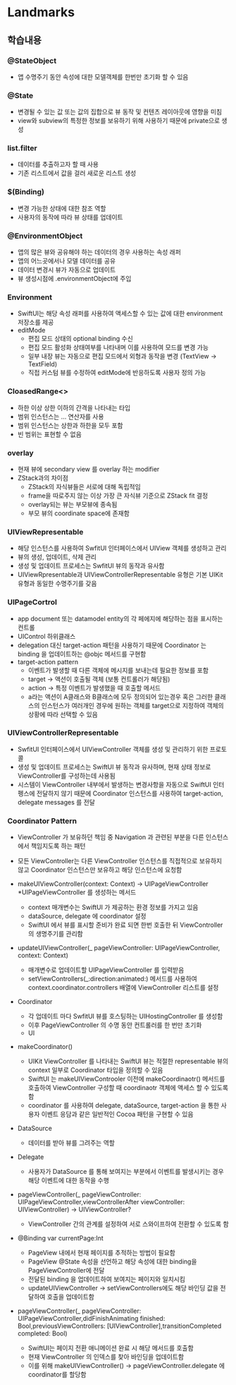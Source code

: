 # Landmarks

## 학습내용

### @StateObject

* 앱 수명주기 동안 속성에 대한 모델객체를 한번만 초기화 할 수 있음

### @State

* 변경될 수 있는 값 또는 값의 집합으로 뷰 동작 및 컨텐츠 레이아웃에 영향을 미침
* view와 subview의 특정한 정보를 보유하기 위해 사용하기 때문에 private으로 생성

### list.filter

* 데이터를 추출하고자 할 때 사용
* 기존 리스트에서 값을 걸러 새로운 리스트 생성

### $(Binding)

* 변경 가능한 상태에 대한 참조 역할
* 사용자의 동작에 따라 뷰 상태를 업데이트

### @EnvironmentObject

* 앱의 많은 뷰와 공유해야 하는 데이터의 경우 사용하는 속성 래퍼
* 앱의 어느곳에서나 모델 데이터를 공유
* 데이터 변경시 뷰가 자동으로 업데이트
* 뷰 생성시점에 .environmentObject에 주입

### Environment

* SwiftUI는 해당 속성 래퍼를 사용하여 액세스할 수 있는 값에 대한 environment 저장소를 제공
* editMode
  * 편집 모드 상태의 optional binding 수신
  * 편집 모드 활성화 상태여부를 나타내며 이를 사용하여 모드를 변경 가능
  * 일부 내장 뷰는 자동으로 편집 모드에서 외형과 동작을 변경 (TextView -> TextField)
  * 직접 커스텀 뷰를 수정하여 editMode에 반응하도록 사용자 정의 가능

### CloasedRange<>

* 하한 이상 상한 이하의 간격을 나타내는 타입
* 범위 인스턴스는 ... 연산자를 사용
* 범위 인스턴스는 상한과 하한을 모두 포함
* 빈 범위는 표현할 수 없음

### overlay

* 현재 뷰에 secondary view 를 overlay 하는 modifier
* ZStack과의 차이점
  * ZStack의 자식뷰들은 서로에 대해 독립적임
  * frame을 따로주지 않는 이상 가장 큰 자식뷰 기준으로 ZStack fit 결정
  * overlay되는 뷰는 부모뷰에 종속됨
  * 부모 뷰의 coordinate space에 존재함

### UIViewRepresentable

* 해당 인스턴스를 사용하여 SwfitUI 인터페이스에서 UIView 객체를 생성하고 관리
* 뷰의 생성, 업데이트, 삭제 관리
* 생성 및 업데이트 프로세스는 SwfitUI 뷰의 동작과 유사함
* UIViewRpresentable과 UIViewControllerRepresentable 유형은 기본 UIKit 유형과 동일한 수명주기를 갖음

### UIPageCortrol

* app document 또는 datamodel entity의 각 페에지에 해당하는 점을 표시하는 컨트롤
* UIControl 하위클래스
* delegation 대신 target-action 패턴을 사용하기 때문에 Coordinator 는 binding 을 업데이트하는 @objc 메서드를 구현함
* target-action pattern
  * 이벤트가 발생할 때 다른 객체에 메시지를 보내는데 필요한 정보를 포함
  * target -> 액션이 호출될 객체 (보통 컨트롤러가 해당됨)
  * action -> 특정 이벤트가 발생했을 때 호출할 메서드
  * a라는 액션이 A클래스와 B클래스에 모두 정의되어 있는경우 혹은 그러한 클래스의 인스턴스가 여러개인 경우에 원하는 객체를 target으로 지정하여 객체의 상황에 따라 선택할 수 있음

### UIViewControllerRepresentable

* SwfitUI 인터페이스에서 UIViewController 객체를 생성 및 관리하기 위한 프로토콜
* 생성 및 업데이트 프로세스는 SwiftUI 뷰 동작과 유사하며, 현재 상태 정보로 ViewController를 구성하는데 사용됨
* 시스템이 ViewController 내부에서 발생하는 변경사항을 자동으로 SwiftUI 인터펭스에 전달하지 않기 때문에 Coordinator 인스턴스를 사용하여 target-action, delegate messages 를 전달

### Coordinator Pattern

* ViewController 가 보유하던 책임 중 Navigation 과 관련된 부분을 다른 인스턴스에서 책임지도록 하는 패턴
* 모든 ViewController는 다른 ViewController 인스턴스를 직접적으로 보유하지 않고 Coordinator 인스턴스만 보유하고 해당 인스턴스에 요청함
* makeUIViewController(context: Context) -> UIPageViewController
  *UIPageViewController 를 생성하는 메서드
  * context 매개변수는 SwiftUI 가 제공하는 환경 정보를 가지고 있음
  * dataSource, delegate 에 coordinator 설정
  * SwiftUI 에서 뷰를 표시할 준비가 완료 되면 한번 호출한 뒤 ViewController 의 생명주기를 관리함
* updateUIViewController(_ pageViewController: UIPageViewController, context: Context)
  * 매개변수로 업데이트할 UIPageViewController 를 입력받음
  * setViewControllers(_:direction:animated:) 메서드를 사용하여 context.coordinator.controllers 배열에 ViewController 리스트를 설정
* Coordinator
  * 각 업데이트 마다 SwfitUI 뷰를 호스팅하는 UIHostingController 를 생성함
  * 이후 PageViewController 의 수명 동안 컨트롤러를 한 번만 초기화
  * UI
* makeCoordinator()
  * UIKit ViewController 를 나타내는 SwiftUI 뷰는 적절한 representable 뷰의 context 일부로 Coordinator 타입을 정의할 수 있음
  * SwiftUI 는 makeUIViewControoler 이전에 makeCoordinaotr() 메서드를 호출하여 ViewController 구성할 때 coordinaotr 객체에 액세스 할 수 있도록 함
  * coordinator 를 사용하여 delegate, dataSource, target-action 을 통한 사용자 이벤트 응담과 같은 일반적인 Cocoa 패턴을 구현할 수 있음
* DataSource
  * 데이터를 받아 뷰를 그려주는 역할
* Delegate
  * 사용자가 DataSource 를 통해 보여지는 부분에서 이벤트를 발생시키는 경우 해당 이벤트에 대한 동작을 수행
* pageViewController(_ pageViewController: UIPageViewController,viewControllerAfter viewController: UIViewController) -> UIViewController?
  * ViewController 간의 관계를 설정하여 서로 스와이프하여 전환할 수 있도록 함
* @Binding var currentPage:Int
  * PageView 내에서 현재 페이지를 추적하는 방법이 필요함
  * PageView @State 속성을 선언하고 해당 속성에 대한 binding을 PageViewController에 전달
  * 전달된 binding 을 업데이트하여 보여지는 페이지와 일치시킴
  * updateUIViewController -> setViewControllers에도 해당 바인딩 값을 전달하여 호출을 업데이트함

* pageViewController(_ pageViewController: UIPageViewController,didFinishAnimating finished: Bool,previousViewControllers: [UIViewController],transitionCompleted completed: Bool)
  * SwiftUI는 페이지 전환 애니메이션 완료 시 해당 메서드를 호출함
  * 현재 ViewController 의 인덱스를 찾아 바인딩을 업데이트함
  * 이를 위해 makeUIViewController() -> pageViewController.delegate 에 coordinator를 할당함
